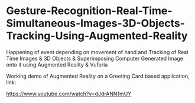# Gesture-Recognition-Real-Time-Simultaneous-Images-3D-Objects-Tracking-Using-Augmented-Reality
Happening of event depending on movement of hand and Tracking of Real Time Images &amp; 3D Objects &amp; Superimposing Computer Generated Image onto it using Augmented Reality &amp; Vuforia

Working demo of Augmented Reality on a Greeting Card based application, link:

https://www.youtube.com/watch?v=dJdrANN1mUY
